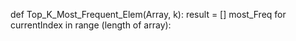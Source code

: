def Top_K_Most_Frequent_Elem(Array, k):
    result = []
    most_Freq
    for currentIndex in range (length of array):
        
